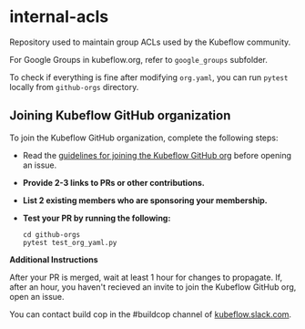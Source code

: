 # internal-acls

Repository used to maintain group ACLs used by the Kubeflow community.

For Google Groups in kubeflow.org, refer to `google_groups` subfolder.

To check if everything is fine after modifying `org.yaml`, you can run
`pytest` locally from `github-orgs` directory.

## Joining Kubeflow GitHub organization

To join the Kubeflow GitHub organization, complete the following steps:

* Read the [guidelines for joining the Kubeflow GitHub org](https://www.kubeflow.org/docs/about/contributing/#joining-the-community)
  before opening an issue.
* **Provide 2-3 links to PRs or other contributions.**
* **List 2 existing members who are sponsoring your membership.**
* **Test your PR by running the following:**

  ```
  cd github-orgs
  pytest test_org_yaml.py
  ```

**Additional Instructions**

After your PR is merged, wait at least 1 hour for changes to propagate.
If, after an hour, you haven't recieved an invite to join the Kubeflow
GitHub org, open an issue.

You can contact build cop in the #buildcop channel of [kubeflow.slack.com](https://kubeflow.slack.com).
